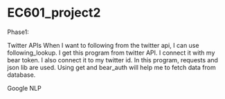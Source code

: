 # EC601_project2

Phase1:

Twitter APIs
When I want to following from the twitter api, I can use following_lookup. I get this program from twitter API. I connect it with my bear token. I also connect it to my twitter id. 
In this program, requests and json lib are used. Using get and bear_auth will help me to fetch data from database.

Google NLP

